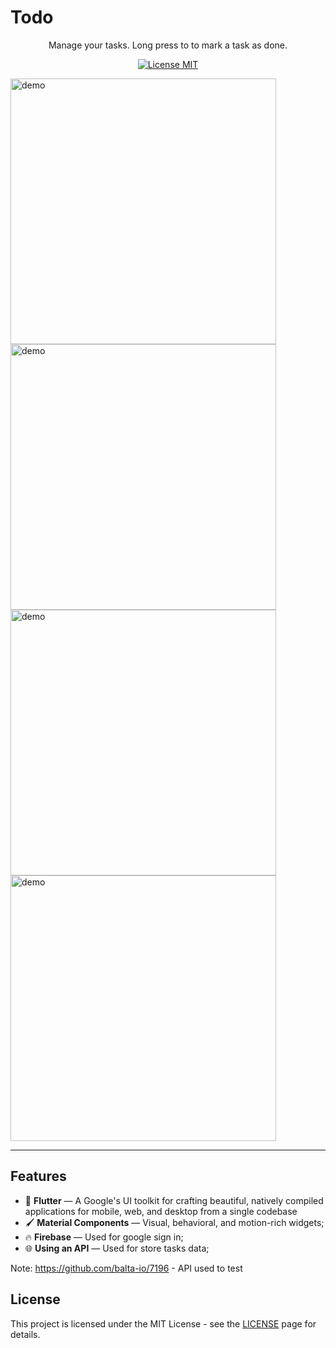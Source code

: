 # Todo
</h1>

<p align="center">Manage your tasks. Long press to to mark a task as done.</p>

<p align="center">
  <a href="https://opensource.org/licenses/MIT">
    <img src="https://img.shields.io/badge/License-MIT-blue.svg" alt="License MIT">
  </a>
</p>

<div>
  <img src="https://user-images.githubusercontent.com/31806810/89064085-b158ab00-d33f-11ea-8587-dfd2f046ceb1.png" alt="demo" height="425">
  <img src="https://user-images.githubusercontent.com/31806810/89064098-b6b5f580-d33f-11ea-8599-4c9a6381ab09.png" alt="demo" height="425">
  <img src="https://user-images.githubusercontent.com/31806810/89064101-b9b0e600-d33f-11ea-8421-cf2a2142b31c.png" alt="demo" height="425">
  <img src="https://user-images.githubusercontent.com/31806810/89064111-bcabd680-d33f-11ea-834e-ab67411ae923.png" alt="demo" height="425">
  
</div>

<hr />

## Features
[//]: # (Add the features of your project here:)

- 📱 **Flutter** — A Google's UI toolkit for crafting beautiful, natively compiled applications for mobile, web, and desktop from a single codebase
- 🖌️ **Material Components** — Visual, behavioral, and motion-rich widgets;
- 🔥 **Firebase** — Used for google sign in;
- 🌐 **Using an API** — Used for store tasks data;

Note: https://github.com/balta-io/7196 - API used to test


## License

This project is licensed under the MIT License - see the [LICENSE](https://opensource.org/licenses/MIT) page for details.
